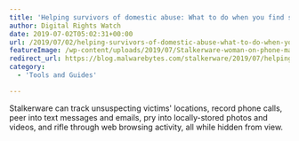 ```yaml
---
title: 'Helping survivors of domestic abuse: What to do when you find stalkerware'
author: Digital Rights Watch
date: 2019-07-02T05:02:31+00:00
url: /2019/07/02/helping-survivors-of-domestic-abuse-what-to-do-when-you-find-stalkerware/
featureImage: /wp-content/uploads/2019/07/Stalkerware-woman-on-phone-man-outside-car-900x506-1.jpg
redirect_url: https://blog.malwarebytes.com/stalkerware/2019/07/helping-survivors-of-domestic-abuse-what-to-do-when-you-find-stalkerware/
category:
  - 'Tools and Guides'

---
```

Stalkerware can track unsuspecting victims' locations, record phone calls, peer into text messages and emails, pry into locally-stored photos and videos, and rifle through web browsing activity, all while hidden from view.
